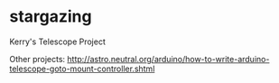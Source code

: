 # stargazing
Kerry's Telescope Project

Other projects:
http://astro.neutral.org/arduino/how-to-write-arduino-telescope-goto-mount-controller.shtml 
